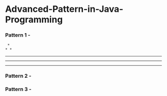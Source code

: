 # Advanced-Pattern-in-Java-Programming

### Pattern 1 -

     *
    * *
   * * *
  * * * *
 * * * * *

### Pattern 2 -



### Pattern 3 -

